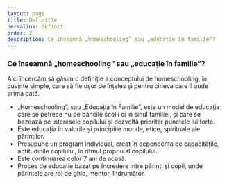 ```yaml
---
layout: page
title: Definiție
permalink: definit
order: 2
description: Ce înseamnă „homeschooling” sau „educație în familie”?
---
```


### Ce înseamnă „homeschooling” sau „educație în familie”?

Aici încercăm să găsim o definiție a conceptului de homeschooling, în cuvinte
simple, care să fie ușor de înțeles și pentru cineva care îl aude prima dată.

* „Homeschooling”, sau „Educația în Familie”, este un model de educație care se
  petrece nu pe băncile școlii ci în sînul familiei, și care se bazează pe
  interesele copilului și dezvoltă prioritar punctele lui forte.
* Este educația în valorile și principiile morale, etice, spirituale ale
  părinților.
* Presupune un program individual, creat în dependența de capacitățile,
  aptitudinile copilului, în ritmul propriu al copilului.
* Este continuarea celor 7 ani de acasă.
* Proces de educație bazat pe încredere intre părinți și copii, unde părintele
  are rol de ghid, mentor, îndrumător.
